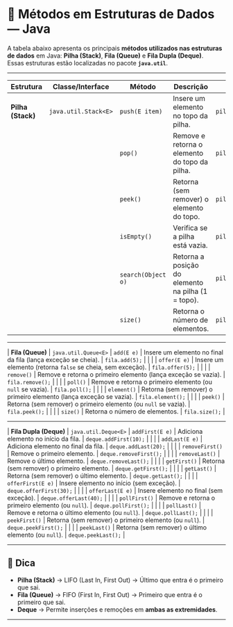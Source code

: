 # 🧱 Métodos em Estruturas de Dados — Java

A tabela abaixo apresenta os principais **métodos utilizados nas estruturas de dados** em Java: **Pilha (Stack)**, **Fila (Queue)** e **Fila Dupla (Deque)**.  
Essas estruturas estão localizadas no pacote **`java.util`**.

---

| Estrutura | Classe/Interface | Método | Descrição | Exemplo |
|------------|------------------|---------|------------|----------|
| **Pilha (Stack)** | `java.util.Stack<E>` | `push(E item)` | Insere um elemento no topo da pilha. | `pilha.push(10);` |
| | | `pop()` | Remove e retorna o elemento do topo da pilha. | `pilha.pop();` |
| | | `peek()` | Retorna (sem remover) o elemento do topo. | `pilha.peek();` |
| | | `isEmpty()` | Verifica se a pilha está vazia. | `pilha.isEmpty();` |
| | | `search(Object o)` | Retorna a posição do elemento na pilha (1 = topo). | `pilha.search(10);` |
| | | `size()` | Retorna o número de elementos. | `pilha.size();` |

---

| **Fila (Queue)** | `java.util.Queue<E>` | `add(E e)` | Insere um elemento no final da fila (lança exceção se cheia). | `fila.add(5);` |
| | | `offer(E e)` | Insere um elemento (retorna `false` se cheia, sem exceção). | `fila.offer(5);` |
| | | `remove()` | Remove e retorna o primeiro elemento (lança exceção se vazia). | `fila.remove();` |
| | | `poll()` | Remove e retorna o primeiro elemento (ou `null` se vazia). | `fila.poll();` |
| | | `element()` | Retorna (sem remover) o primeiro elemento (lança exceção se vazia). | `fila.element();` |
| | | `peek()` | Retorna (sem remover) o primeiro elemento (ou `null` se vazia). | `fila.peek();` |
| | | `size()` | Retorna o número de elementos. | `fila.size();` |

---

| **Fila Dupla (Deque)** | `java.util.Deque<E>` | `addFirst(E e)` | Adiciona elemento no início da fila. | `deque.addFirst(10);` |
| | | `addLast(E e)` | Adiciona elemento no final da fila. | `deque.addLast(20);` |
| | | `removeFirst()` | Remove o primeiro elemento. | `deque.removeFirst();` |
| | | `removeLast()` | Remove o último elemento. | `deque.removeLast();` |
| | | `getFirst()` | Retorna (sem remover) o primeiro elemento. | `deque.getFirst();` |
| | | `getLast()` | Retorna (sem remover) o último elemento. | `deque.getLast();` |
| | | `offerFirst(E e)` | Insere elemento no início (sem exceção). | `deque.offerFirst(30);` |
| | | `offerLast(E e)` | Insere elemento no final (sem exceção). | `deque.offerLast(40);` |
| | | `pollFirst()` | Remove e retorna o primeiro elemento (ou `null`). | `deque.pollFirst();` |
| | | `pollLast()` | Remove e retorna o último elemento (ou `null`). | `deque.pollLast();` |
| | | `peekFirst()` | Retorna (sem remover) o primeiro elemento (ou `null`). | `deque.peekFirst();` |
| | | `peekLast()` | Retorna (sem remover) o último elemento (ou `null`). | `deque.peekLast();` |

---

## 🧠 Dica
- **Pilha (Stack)** → LIFO (Last In, First Out) → Último que entra é o primeiro que sai.  
- **Fila (Queue)** → FIFO (First In, First Out) → Primeiro que entra é o primeiro que sai.  
- **Deque** → Permite inserções e remoções em **ambas as extremidades**.

---
